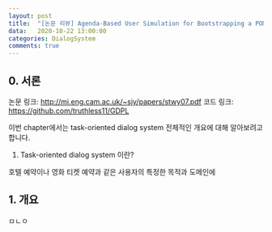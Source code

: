 ```yaml
---
layout: post
title:  "[논문 리뷰] Agenda-Based User Simulation for Bootstrapping a POMDP Dialogue System"
data:   2020-10-22 13:00:00 
categories: DialogSystem
comments: true
---
```


## 0. 서론


논문 링크: http://mi.eng.cam.ac.uk/~sjy/papers/stwy07.pdf
코드 링크: https://github.com/truthless11/GDPL


이번 chapter에서는 task-oriented dialog system 전체적인 개요에 대해 알아보려고 합니다.


1) Task-oriented dialog system 이란?


호텔 예약이나 영화 티켓 예약과 같은 사용자의 특정한 목적과 도메인에   


## 1. 개요

ㅁㄴㅇ
